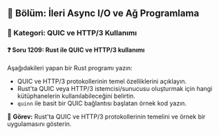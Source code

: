 ## 📘 Bölüm: İleri Async I/O ve Ağ Programlama  
### 🔹 Kategori: QUIC ve HTTP/3 Kullanımı  
#### ❓ Soru 1209: Rust ile QUIC ve HTTP/3 kullanımı

Aşağıdakileri yapan bir Rust programı yazın:

- QUIC ve HTTP/3 protokollerinin temel özelliklerini açıklayın.
- Rust'ta QUIC veya HTTP/3 istemcisi/sunucusu oluşturmak için hangi kütüphanelerin kullanılabileceğini belirtin.
- `quinn` ile basit bir QUIC bağlantısı başlatan örnek kod yazın.

🔧 **Görev:** Rust'ta QUIC ve HTTP/3 protokollerinin temelini ve örnek bir uygulamasını gösterin.
